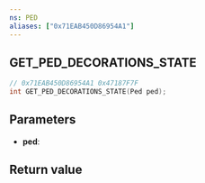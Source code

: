 ```yaml
---
ns: PED
aliases: ["0x71EAB450D86954A1"]
---
```

## GET_PED_DECORATIONS_STATE

```c
// 0x71EAB450D86954A1 0x47187F7F
int GET_PED_DECORATIONS_STATE(Ped ped);
```


## Parameters
* **ped**: 

## Return value
